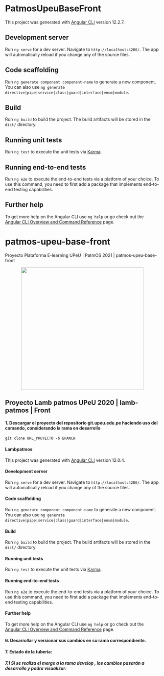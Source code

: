 # PatmosUpeuBaseFront

This project was generated with [Angular CLI](https://github.com/angular/angular-cli) version 12.2.7.

## Development server

Run `ng serve` for a dev server. Navigate to `http://localhost:4200/`. The app will automatically reload if you change any of the source files.

## Code scaffolding

Run `ng generate component component-name` to generate a new component. You can also use `ng generate directive|pipe|service|class|guard|interface|enum|module`.

## Build

Run `ng build` to build the project. The build artifacts will be stored in the `dist/` directory.

## Running unit tests

Run `ng test` to execute the unit tests via [Karma](https://karma-runner.github.io).

## Running end-to-end tests

Run `ng e2e` to execute the end-to-end tests via a platform of your choice. To use this command, you need to first add a package that implements end-to-end testing capabilities.

## Further help

To get more help on the Angular CLI use `ng help` or go check out the [Angular CLI Overview and Command Reference](https://angular.io/cli) page.

# patmos-upeu-base-front

Proyecto Plataforma E-learning UPeU |  PatmOS 2021   | patmos-upeu-base-front


<p align="center"><img src="https://cdn.worldvectorlogo.com/logos/angular-3.svg" width="400"></p>

## Proyecto Lamb patmos UPeU 2020 |  lamb-patmos | Front

#### 1. Descargar el proyecto del repositorio git.upeu.edu.pe haciendo uso del comando, considerando la rama en desarrollo

```git clone URL_PROYECTO -b BRANCH```

#### Lambpatmos

This project was generated with [Angular CLI](https://github.com/angular/angular-cli) version 12.0.4.

#### Development server

Run `ng serve` for a dev server. Navigate to `http://localhost:4200/`. The app will automatically reload if you change any of the source files.

#### Code scaffolding

Run `ng generate component component-name` to generate a new component. You can also use `ng generate directive|pipe|service|class|guard|interface|enum|module`.

#### Build

Run `ng build` to build the project. The build artifacts will be stored in the `dist/` directory.

#### Running unit tests

Run `ng test` to execute the unit tests via [Karma](https://karma-runner.github.io).

#### Running end-to-end tests

Run `ng e2e` to execute the end-to-end tests via a platform of your choice. To use this command, you need to first add a package that implements end-to-end testing capabilities.

#### Further help

To get more help on the Angular CLI use `ng help` or go check out the [Angular CLI Overview and Command Reference](https://angular.io/cli) page.

#### 6. Desarrollar y versionar sus cambios en su rama correspondiente.

#### 7. Estado de la tuberia:
##### 7.1 Si se realiza el merge a la rama develop , los cambios pasarán a desarrollo y podra visualizar:

